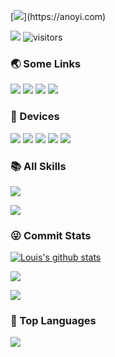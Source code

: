 [![](https://readme-typing-svg.demolab.com?font=Fira+Code&pause=997&width=435&lines=%F0%9F%91%8B++Hi%2C+this+is+Louis's+Github!)](https://anoyi.com)

<p>
    <a href="https://github.com/Louis-C7/Louis-C7"><img src="https://img.shields.io/badge/status-updating-brightgreen.svg"></a>
    <img src="https://visitor-badge.laobi.icu/badge?page_id=Louis-C7.Louis-C7" alt="visitors"/>   
</p>

### 🌏 Some Links

[![](https://img.shields.io/badge/Github-black?style=flat-square&logo=github&logoColor=white)](https://github.com/Louis-C7/)
[![](https://img.shields.io/badge/Bilibili-black?style=flat-square&logo=bilibili&logoColor=white)](https://space.bilibili.com/22140104?spm_id_from=333.788.0.0)
[![](https://img.shields.io/badge/LeetCode-black?style=flat-square&logo=leetcode&logoColor=white)](https://leetcode.cn/u/louis-c7/)
[![](https://img.shields.io/badge/CSDN-black?style=flat-square)](https://blog.csdn.net/weixin_44507034?type=blog)

### 📱 Devices
[![](https://img.shields.io/badge/-iPhone%2013%20Pro%20Max-black?style=flat-square&logo=apple)](https://www.apple.com/iphone-13-pro/)
[![](https://img.shields.io/badge/Huawei%20Mate50%20Pro-black?style=flat-square&logo=huawei&logoColor=white)](https://www.vmall.com/index.html)
[![](https://img.shields.io/badge/Huawei%20Mate40%20Pro-black?style=flat-square&logo=huawei&logoColor=white)](https://www.vmall.com/index.html)
[![](https://img.shields.io/badge/Xiaomi%2010%20Pro-black?style=flat-square&logo=xiaomi&logoColor=white)](https://www.mi.com/shop)
[![](https://img.shields.io/badge/Desktop%20Computer-black?style=flat-square&logo=microsoft&logoColor=white)](https://www.microsoft.com/)

### 📚 All Skills

![](https://skillicons.dev/icons?perline=15&i=python,pytorch,tensorflow,androidstudio,arduino,git,matlab,vscode,js,ts,cpp,java,react,mysql,md,linux,docker,ps,pr,ae)

[![](https://img.shields.io/badge/HarmonyOS-black?style=flat)](https://www.harmonyos.com/)

### 😜 Commit Stats

<p>
  <a href="https://github.com/vn7n24fzkq/github-profile-summary-cards"><img align="center" src="http://github-profile-summary-cards.vercel.app/api/cards/profile-details?username=Louis-C7&theme=tokyonight" alt="Louis's github stats" /></a>
</p>

![](https://github-readme-stats.vercel.app/api?username=Louis-C7&count_private=true&show_icons=true&theme=radical&show_owner=true)

![](https://github-profile-trophy.vercel.app/?username=Louis-C7&theme=radical&row=1)

### 🦁 Top Languages

![](https://github-readme-stats.vercel.app/api/top-langs/?username=Louis-C7&theme=radical&layout=compact)
  
